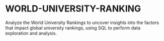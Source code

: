 # WORLD-UNIVERSITY-RANKING
Analyze the World University Rankings to uncover insights into the factors that impact global university rankings, using SQL to perform data exploration and analysis.
